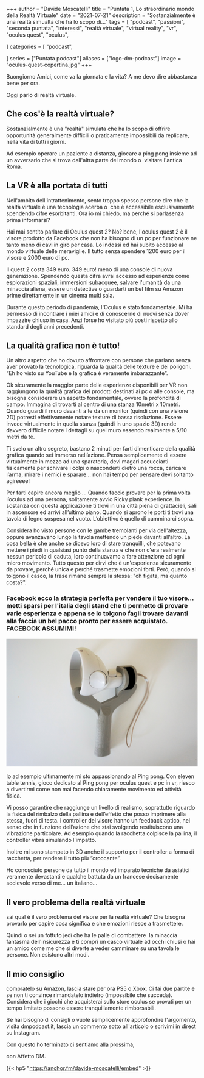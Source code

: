 +++
author = "Davide Moscatelli"
title = "Puntata 1, Lo straordinario mondo della Realtà Virtuale"
date = "2021-07-21"
description = "Sostanzialmente è una realtà simualta che ha lo scopo di..."
tags = [
    "podcast",
    "passioni",
    "seconda puntata",
    "interessi",
    "realtà virtuale",
    "virtual reality",
    "vr",
    "oculus quest",
    "oculus",

]
categories = [
    "podcast",

]
series = ["Puntata podcast"]
aliases = ["logo-dm-podcast"]
image = "oculus-quest-copertina.jpg"
+++

Buongiorno Amici, come va la giornata e la vita?
A me devo dire abbastanza bene per ora.

Oggi parlo di realtà virtuale.
<!--more-->

## Che cos'è la realtà virtuale?

Sostanzialmente è una "realtà" simulata che ha lo scopo di offrire opportunità generalmente difficili o praticamente impossibili da replicare, nella vita di tutti i giorni.

Ad esempio operare un paziente a distanza, giocare a ping pong insieme ad un avversario che si trova dall'altra parte del mondo o  visitare l'antica Roma.

## La VR è alla portata di tutti

Nell'ambito dell'intrattenimento, sento troppo spesso persone dire che la realtà virtuale è una tecnologia acerba o  che è accessibile esclusivamente spendendo cifre esorbitanti.
Ora io mi chiedo, ma perché si parlasenza prima informarsi?

Hai mai sentito parlare di Oculus quest 2? No?
bene, l'oculus quest 2 è il visore prodotto da Facebook che non ha bisogno di un pc per funzionare ne tanto meno di cavi in giro per casa. Lo indossi ed hai subito accesso al mondo virtuale delle meraviglie. Il tutto senza spendere 1200 euro per il visore e 2000 euro di pc.

Il quest 2 costa 349 euro. 349 euro! meno di una console di nuova generazione.
Spendendo questa cifra avrai accesso ad esperienze come esplorazioni spaziali, immersioni subacquee, salvare l'umanità da una minaccia aliena, essere un detective o guardarti un bel film su Amazon prime direttamente in un cinema multi sala.

Durante questo periodo di pandemia, l'Oculus è stato fondamentale. Mi ha permesso di incontrare i miei amici e di conoscerne di nuovi senza dover impazzire chiuso in casa. Anzi forse ho visitato più posti rispetto allo standard degli anni precedenti.

## La qualità grafica non è tutto!

Un altro aspetto che ho dovuto affrontare con persone che parlano senza aver provato la tecnologica, riguarda la qualità delle texture e dei poligoni. “Eh ho visto su YouTube e la grafica è veramente imbarazzante”.

Ok sicuramente la maggior parte delle esperienze disponibili per VR non raggiungono la qualità grafica dei prodotti destinati ai pc o alle console, ma bisogna considerare un aspetto fondamentale, ovvero la profondità di campo.
Immagina di trovarti al centro di una stanza 10metri x 10metri. Quando guardi il muro davanti a te da un monitor (quindi con una visione 2D) potresti effettivamente notare texture di bassa risoluzione.
Essere invece virtualmente in quella stanza (quindi in uno spazio 3D) rende davvero difficile notare i dettagli su quel muro essendo realmente a 5/10 metri da te.

Ti svelo un altro segreto, bastano 2 minuti per farti dimenticare della qualità grafica quando sei immerso nell’azione. Pensa semplicemente di essere virtualmente in mezzo ad una sparatoria, devi magari accucciarti fisicamente per schivare i colpi o nasconderti dietro una rocca, caricare l’arma, mirare i nemici e sparare... non hai tempo per pensare devi soltanto agireeee!

Per farti capire ancora meglio … Quando faccio provare per la prima volta l’oculus ad una persona, solitamente avvio Ricky plank experience.
In sostanza con questa applicazione ti trovi in una città piena di grattacieli, sali in ascensore ed arrivi all’ultimo piano. Quando si aprono le porti ti trovi una tavola di legno sospesa nel vuoto. L’obiettivo è quello di camminarci sopra.

Considera ho visto persone con le gambe tremolanti per via dell'altezza, oppure avanzavano lungo la tavola mettendo un piede davanti all’altro. La cosa bella è che anche se dicevo loro di stare tranquilli, che potevano mettere i piedi in qualsiasi punto della stanza e che non c'era realmente nessun pericolo di caduta, loro continuavamo a fare attenzione ad ogni micro movimento. Tutto questo per dirvi che è un'esperienza sicuramente da provare, perché unica e perché trasmette emozioni forti.
Però, quando si tolgono il casco, la frase rimane sempre la stessa: "oh figata, ma quanto costa?".


### Facebook ecco la strategia perfetta per vendere il tuo visore... metti sparsi per l'italia degli stand che ti permetto di provare varie esperienza e appena se lo tolgono fagli trovare davanti alla faccia un bel pacco pronto per essere acquistato. FACEBOOK ASSUMIMI!

![Supporto per controller Oculus](supporto-ping-pong-oculus.jpg)

Io ad esempio ultimamente mi sto appassionando al Ping pong. Con eleven table tennis, gioco dedicato al Ping pong per oculus quest e pc in vr, riesco a divertirmi come non mai facendo chiaramente movimento ed attività fisica.

Vi posso garantire che raggiunge un livello di realismo, soprattutto riguardo la fisica del rimbalzo della pallina e dell’effetto che posso imprimere alla stessa, fuori di testa. i controller del visore hanno un feedback aptico, nel senso che in funzione dell’azione che stai svolgendo restituiscono una vibrazione particolare. Ad esempio quando la racchetta colpisce la pallina, il controller vibra simulando l'impatto.

Inoltre mi sono stampato in 3D anche il supporto per il controller a forma di racchetta, per rendere il tutto più “croccante”.

Ho conosciuto persone da tutto il mondo ed imparato tecniche da asiatici veramente devastanti e qualche battuta da un francese decisamente socievole verso di me… un italiano…

## Il vero problema della realtà virtuale

sai qual è il vero problema del visore per la realtà virtuale? Che bisogna provarlo per capire cosa significa e che emozioni riesce a trasmettere.

Quindi o sei un fottuto jedi che ha le palle di combattere  la minaccia fantasma dell'insicurezza e ti compri un casco virtuale ad occhi chiusi o hai un amico come me che si diverte a veder camminare su una tavola le persone. Non esistono altri modi.

## Il mio consiglio
compratelo su Amazon, lascia stare per ora PS5 o Xbox.  Ci fai due partite e se non ti convince rimandatelo indietro (impossibile che succeda). Considera che i giochi che acquisterai sullo store oculus se provati per un tempo limitato possono essere tranquillamente rimborsabili.

Se hai bisogno di consigli o vuole semplicemente approfondire l'argomento, visita dmpodcast.it, lascia un commento sotto all'articolo o scrivimi in direct su Instagram.


Con questo ho terminato ci sentiamo alla prossima,

con Affetto DM.

{{< hp5 "https://anchor.fm/davide-moscatelli/embed" >}}
